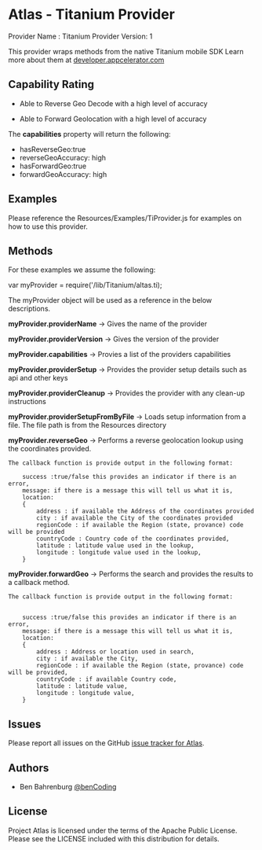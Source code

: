 # Atlas - Titanium Provider

Provider Name : Titanium
Provider Version: 1

This provider wraps methods from the native Titanium mobile SDK
Learn more about them at [developer.appcelerator.com](http://developer.appcelerator.com)

## Capability Rating

* Able to Reverse Geo Decode with a high level of accuracy

* Able to Forward Geolocation with a high level of accuracy


The <b>capabilities</b> property will return the following:
	
* hasReverseGeo:true
* reverseGeoAccuracy: high
* hasForwardGeo:true
* forwardGeoAccuracy: high

## Examples

Please reference the Resources/Examples/TiProvider.js for examples on how to use this provider.

## Methods

For these examples we assume the following:

var myProvider = require('/lib/Titanium/altas.ti);

The myProvider object will be used as a reference in the below descriptions.

<b>myProvider.providerName</b>  -> Gives the name of the provider

<b>myProvider.providerVersion</b> -> Gives the version of the provider

<b>myProvider.capabilities</b>	-> Provies a list of the providers capabilities

<b>myProvider.providerSetup</b> -> Provides the provider setup details such as api and other keys

<b>myProvider.providerCleanup</b> -> Provides the provider with any clean-up instructions

<b>myProvider.providerSetupFromByFile</b> -> Loads setup information from a file. The file path is from the Resources directory

<b>myProvider.reverseGeo</b> -> Performs a reverse geolocation lookup using the coordinates provided. 
	
	The callback function is provide output in the following format:
				
		success :true/false this provides an indicator if there is an error,
		message: if there is a message this will tell us what it is,
		location:
 		{
 			address : if available the Address of the coordinates provided
 			city : if available the City of the coordinates provided
 			regionCode : if available the Region (state, provance) code will be provided 
 			countryCode : Country code of the coordinates provided,
 			latitude : latitude value used in the lookup, 
 			longitude : longitude value used in the lookup,
 		}

<b>myProvider.forwardGeo</b> -> Performs the search and provides the results to a callback method.
	
	The callback function is provide output in the following format:
	

		success :true/false this provides an indicator if there is an error,
		message: if there is a message this will tell us what it is,
		location:
 		{
 			address : Address or location used in search,
 			city : if available the City, 
 			regionCode : if available the Region (state, provance) code will be provided,
 			countryCode : if available Country code,
 			latitude : latitude value, 
 			longitude : longitude value,
 		}
 		
## Issues

Please report all issues on the GitHub [issue tracker for Atlas](https://github.com/benbahrenburg/Atlas/issues).

## Authors

  * Ben Bahrenburg [@benCoding](http://twitter.com/benCoding)

## License ##

Project Atlas is licensed under the terms of the Apache Public License. Please see the LICENSE included with this distribution for details.